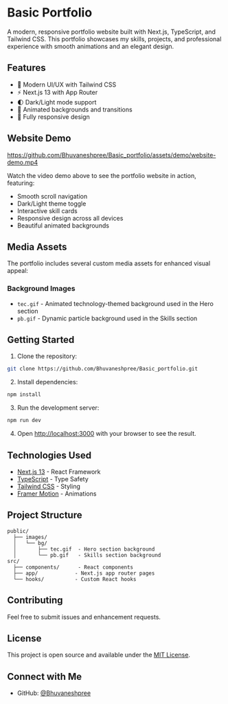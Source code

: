 # Basic Portfolio

A modern, responsive portfolio website built with Next.js, TypeScript, and Tailwind CSS. This portfolio showcases my skills, projects, and professional experience with smooth animations and an elegant design.

## Features

- 🎨 Modern UI/UX with Tailwind CSS
- ⚡ Next.js 13 with App Router
- 🌓 Dark/Light mode support
- 🎥 Animated backgrounds and transitions
- 📱 Fully responsive design

## Website Demo

https://github.com/Bhuvaneshpree/Basic_portfolio/assets/demo/website-demo.mp4

Watch the video demo above to see the portfolio website in action, featuring:
- Smooth scroll navigation
- Dark/Light theme toggle
- Interactive skill cards
- Responsive design across all devices
- Beautiful animated backgrounds

## Media Assets

The portfolio includes several custom media assets for enhanced visual appeal:

### Background Images

- `tec.gif` - Animated technology-themed background used in the Hero section
- `pb.gif` - Dynamic particle background used in the Skills section

## Getting Started

1. Clone the repository:
```bash
git clone https://github.com/Bhuvaneshpree/Basic_portfolio.git
```

2. Install dependencies:
```bash
npm install
```

3. Run the development server:
```bash
npm run dev
```

4. Open [http://localhost:3000](http://localhost:3000) with your browser to see the result.

## Technologies Used

- [Next.js 13](https://nextjs.org/) - React Framework
- [TypeScript](https://www.typescriptlang.org/) - Type Safety
- [Tailwind CSS](https://tailwindcss.com/) - Styling
- [Framer Motion](https://www.framer.com/motion/) - Animations

## Project Structure

```
public/
  ├── images/
  │   └── bg/
  │       ├── tec.gif  - Hero section background
  │       └── pb.gif   - Skills section background
src/
  ├── components/      - React components
  ├── app/            - Next.js app router pages
  └── hooks/          - Custom React hooks
```

## Contributing

Feel free to submit issues and enhancement requests.

## License

This project is open source and available under the [MIT License](LICENSE).

## Connect with Me

- GitHub: [@Bhuvaneshpree](https://github.com/Bhuvaneshpree)

